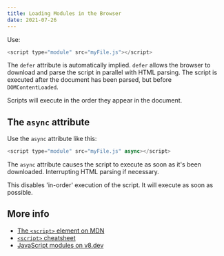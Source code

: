 ```yaml
---
title: Loading Modules in the Browser
date: 2021-07-26
---
```


Use:

```js
<script type="module" src="myFile.js"></script>
```

The `defer` attribute is automatically implied. `defer` allows the browser to download and parse the script in parallel with HTML parsing. The script is executed after the document has been parsed, but before `DOMContentLoaded`.

Scripts will execute in the order they appear in the document.

## The `async` attribute

Use the `async` attribute like this:

```js
<script type="module" src="myFile.js" async></script>
```

The `async` attribute causes the script to execute as soon as it's been downloaded. Interrupting HTML parsing if necessary.

This disables 'in-order' execution of the script. It will execute as soon as possible.

## More info

- [The `<script>` element on MDN](https://developer.mozilla.org/en-US/docs/Web/HTML/Element/script)
- [`<script>` cheatsheet](https://gist.github.com/jakub-g/385ee6b41085303a53ad92c7c8afd7a6)
- [JavaScript modules on v8.dev](https://v8.dev/features/modules#module-vs-script)
